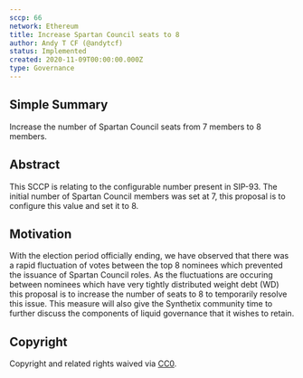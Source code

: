 ```yaml
---
sccp: 66
network: Ethereum
title: Increase Spartan Council seats to 8
author: Andy T CF (@andytcf)
status: Implemented
created: 2020-11-09T00:00:00.000Z
type: Governance
---
```


<!--You can leave these HTML comments in your merged SCCP and delete the visible duplicate text guides, they will not appear and may be helpful to refer to if you edit it again. This is the suggested template for new SCCPs. Note that an SCCP number will be assigned by an editor. When opening a pull request to submit your SCCP, please use an abbreviated title in the filename, `sccp-draft_title_abbrev.md`. The title should be 44 characters or less.-->

## Simple Summary

<!--"If you can't explain it simply, you don't understand it well enough." Provide a simplified and layman-accessible explanation of the SCCP.-->

Increase the number of Spartan Council seats from 7 members to 8 members.

## Abstract

<!--A short (~200 word) description of the variable change proposed.-->

This SCCP is relating to the configurable number present in SIP-93. The initial number of Spartan Council members was set at 7, this proposal is to configure this value and set it to 8.

## Motivation

<!--The motivation is critical for SCCPs that want to update variables within Synthetix. It should clearly explain why the existing variable is not incentive aligned. SCCP submissions without sufficient motivation may be rejected outright.-->

With the election period officially ending, we have observed that there was a rapid fluctuation of votes between the top 8 nominees which prevented the issuance of Spartan Council roles. As the fluctuations are occuring between nominees which have very tightly distributed weight debt (WD) this proposal is to increase the number of seats to 8 to temporarily resolve this issue. This measure will also give the Synthetix community time to further discuss the components of liquid governance that it wishes to retain.

## Copyright

Copyright and related rights waived via [CC0](https://creativecommons.org/publicdomain/zero/1.0/).
